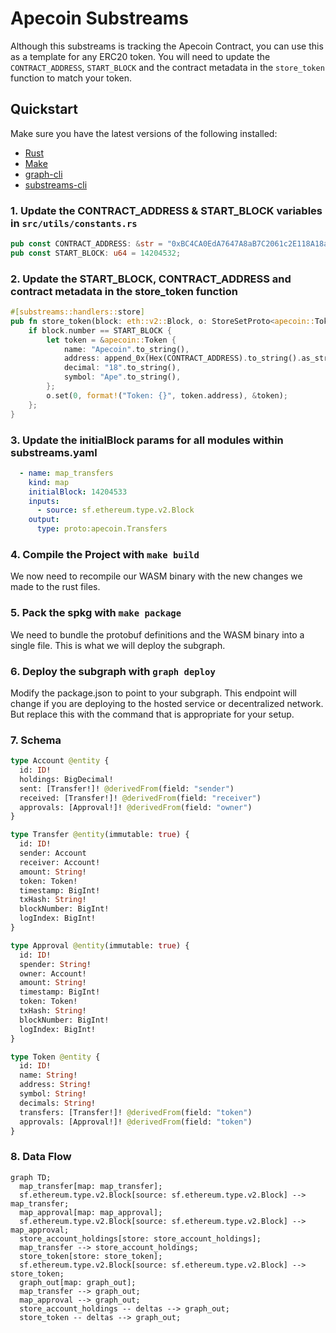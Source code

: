 # Apecoin Substreams

Although this substreams is tracking the Apecoin Contract, you can use this as a template for any ERC20 token. You will need to update the `CONTRACT_ADDRESS`, `START_BLOCK` and the contract metadata in the `store_token` function to match your token.

## Quickstart

Make sure you have the latest versions of the following installed:

- [Rust](https://rustup.rs/)
- [Make](https://formulae.brew.sh/formula/make)
- [graph-cli](https://thegraph.com/docs/en/cookbook/quick-start/#2-install-the-graph-cli)
- [substreams-cli](https://substreams.streamingfast.io/getting-started/installing-the-cli)

### 1. Update the CONTRACT_ADDRESS & START_BLOCK variables in `src/utils/constants.rs`

```rust
pub const CONTRACT_ADDRESS: &str = "0xBC4CA0EdA7647A8aB7C2061c2E118A18a936f13D";
pub const START_BLOCK: u64 = 14204532;
```

### 2. Update the START_BLOCK, CONTRACT_ADDRESS and contract metadata in the store_token function

```rust
#[substreams::handlers::store]
pub fn store_token(block: eth::v2::Block, o: StoreSetProto<apecoin::Token>) {
    if block.number == START_BLOCK {
        let token = &apecoin::Token {
            name: "Apecoin".to_string(),
            address: append_0x(Hex(CONTRACT_ADDRESS).to_string().as_str()),
            decimal: "18".to_string(),
            symbol: "Ape".to_string(),
        };
        o.set(0, format!("Token: {}", token.address), &token);
    };
}
```

### 3. Update the initialBlock params for all modules within substreams.yaml

```yaml
  - name: map_transfers
    kind: map
    initialBlock: 14204533
    inputs:
      - source: sf.ethereum.type.v2.Block
    output:
      type: proto:apecoin.Transfers
```

### 4. Compile the Project with  `make build`

We now need to recompile our WASM binary with the new changes we made to the rust files.

### 5. Pack the spkg with `make package`

We need to bundle the protobuf definitions and the WASM binary into a single file. This is what we will deploy the subgraph.

### 6. Deploy the subgraph with `graph deploy`

Modify the package.json to point to your subgraph.
This endpoint will change if you are deploying to the hosted service or decentralized network. But replace this with the command that is appropriate for your setup.

### 7. Schema

```graphql
type Account @entity {
  id: ID!
  holdings: BigDecimal!
  sent: [Transfer!]! @derivedFrom(field: "sender")
  received: [Transfer!]! @derivedFrom(field: "receiver")
  approvals: [Approval!]! @derivedFrom(field: "owner")
}

type Transfer @entity(immutable: true) {
  id: ID!
  sender: Account
  receiver: Account!
  amount: String!
  token: Token!
  timestamp: BigInt!
  txHash: String!
  blockNumber: BigInt!
  logIndex: BigInt!
}

type Approval @entity(immutable: true) {
  id: ID!
  spender: String!
  owner: Account!
  amount: String!
  timestamp: BigInt!
  token: Token!
  txHash: String!
  blockNumber: BigInt!
  logIndex: BigInt!
}

type Token @entity {
  id: ID!
  name: String!
  address: String!
  symbol: String!
  decimals: String!
  transfers: [Transfer!]! @derivedFrom(field: "token")
  approvals: [Approval!]! @derivedFrom(field: "token")
}
```

### 8. Data Flow

```mermaid
graph TD;
  map_transfer[map: map_transfer];
  sf.ethereum.type.v2.Block[source: sf.ethereum.type.v2.Block] --> map_transfer;
  map_approval[map: map_approval];
  sf.ethereum.type.v2.Block[source: sf.ethereum.type.v2.Block] --> map_approval;
  store_account_holdings[store: store_account_holdings];
  map_transfer --> store_account_holdings;
  store_token[store: store_token];
  sf.ethereum.type.v2.Block[source: sf.ethereum.type.v2.Block] --> store_token;
  graph_out[map: graph_out];
  map_transfer --> graph_out;
  map_approval --> graph_out;
  store_account_holdings -- deltas --> graph_out;
  store_token -- deltas --> graph_out;

```
